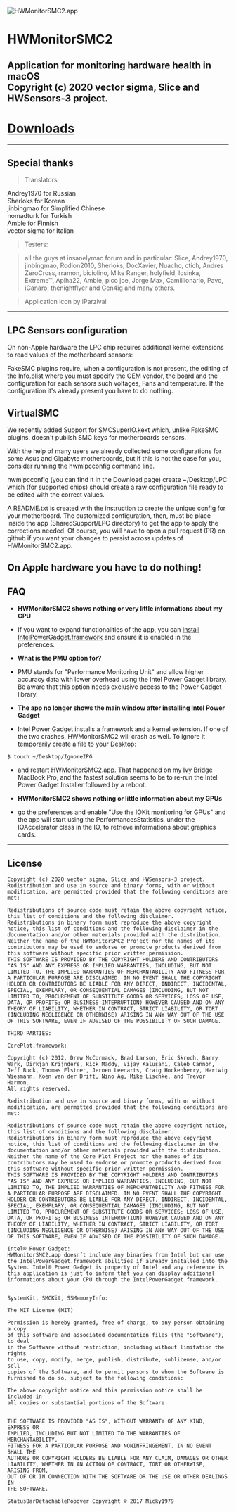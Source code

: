 ![HWMonitorSMC2.app](https://github.com/CloverHackyColor/HWMonitorSMC2/blob/master/HWMonitorSMC/Interface/Assets.xcassets/AppIcon.appiconset/256-1.png?raw=true)

# HWMonitorSMC2

Application for monitoring hardware health in macOS <br />
Copyright (c) 2020 vector sigma, Slice and HWSensors-3 project.
---

# [Downloads](https://github.com/CloverHackyColor/HWMonitorSMC2/releases)
---

## Special thanks

> Translators:

Andrey1970 for Russian <br />
Sherloks for Korean <br />
jinbingmao for Simplified Chinese <br />
nomadturk for Turkish <br />
Amble for Finnish <br />
vector sigma for Italian

> Testers:

> all the guys at insanelymac forum and in particular:
> Slice, Andrey1970, jinbingmao, Rodion2010, Sherloks, DocXavier, Nuacho, ctich, Andres ZeroCross, rramon, biciolino, Mike Ranger, holyfield, losinka, Extreme™, Aplha22, Amble, pico joe, Jorge Max, Camillionario, Pavo, iCanaro, thenightflyer and Gen4ig and many others.

> Application icon by iParzival

---
## LPC Sensors configuration
On non-Apple hardware the LPC chip requires additional kernel extensions to read values of the motherboard sensors:

FakeSMC plugins require, when a configuration is not present, the editing of the Info.plist where you must specify the OEM vendor, the board and the configuration for each sensors such voltages, Fans and temperature. If the configuration it's already present you have to do nothing. 

## VirtualSMC

We recently added Support for SMCSuperIO.kext which, unlike FakeSMC plugins, doesn't publish SMC keys for motherboards sensors.  

With the help of many users we already collected some configurations for some Asus and Gigabyte motherboards, but if this is not the case for you, consider running the hwmlpcconfig command line. 

hwmlpcconfig (you can find it in the Download page) create ~/Desktop/LPC which (for supported chips) should create a raw configuration file ready to be edited with the correct values. 

A README.txt is created with the instruction to create the unique config for your motherboard. The customized configuration, then, must be place inside the app (SharedSupport/LPC directory) to get the app to apply the corrections needed. Of course, you will have to open a pull request (PR) on github if you want your changes to persist across updates of HWMonitorSMC2.app.  

On Apple hardware you have to do nothing!
---

## FAQ

- **HWMonitorSMC2 shows nothing or very little informations about my CPU**
- If you want to expand functionalities of the app, you can [Install IntelPowerGadget.framework](https://software.intel.com/en-us/comment/1844371) and ensure it is enabled in the preferences. 

- **What is the PMU option for?**
- PMU stands for "Performance Monitoring Unit" and allow higher accuracy data with lower overhead using the Intel Power Gadget library. Be aware that this option needs exclusive access to the Power Gadget library.

- **The app no longer shows the main window after installing Intel Power Gadget**
- Intel Power Gadget installs a framework and a kernel extension. If one of the two crashes, HWMonitorSMC2 will crash as well. To ignore it temporarily create a file to your Desktop:
```shell
$ touch ~/Desktop/IgnoreIPG
```
- and restart HWMonitorSMC2.app. That happened on my Ivy Bridge MacBook Pro, and the fastest solution seems to be to re-run the Intel Power Gadget Installer followed by a reboot.

- **HWMonitorSMC2 shows nothing or little information about my GPUs**
- go the preferences and enable "Use the IOKit monitoring for GPUs" and the app will start using the PerformancesStatistics, under the IOAccelerator class in the IO, to retrieve informations about graphics cards.
---



## License

```
Copyright (c) 2020 vector sigma, Slice and HWSensors-3 project.
Redistribution and use in source and binary forms, with or without modification, are permitted provided that the following conditions are met:

Redistributions of source code must retain the above copyright notice, this list of conditions and the following disclaimer.
Redistributions in binary form must reproduce the above copyright notice, this list of conditions and the following disclaimer in the documentation and/or other materials provided with the distribution.
Neither the name of the HWMonitorSMC2 Project nor the names of its contributors may be used to endorse or promote products derived from this software without specific prior written permission.
THIS SOFTWARE IS PROVIDED BY THE COPYRIGHT HOLDERS AND CONTRIBUTORS "AS IS" AND ANY EXPRESS OR IMPLIED WARRANTIES, INCLUDING, BUT NOT LIMITED TO, THE IMPLIED WARRANTIES OF MERCHANTABILITY AND FITNESS FOR A PARTICULAR PURPOSE ARE DISCLAIMED. IN NO EVENT SHALL THE COPYRIGHT HOLDER OR CONTRIBUTORS BE LIABLE FOR ANY DIRECT, INDIRECT, INCIDENTAL, SPECIAL, EXEMPLARY, OR CONSEQUENTIAL DAMAGES (INCLUDING, BUT NOT LIMITED TO, PROCUREMENT OF SUBSTITUTE GOODS OR SERVICES; LOSS OF USE, DATA, OR PROFITS; OR BUSINESS INTERRUPTION) HOWEVER CAUSED AND ON ANY THEORY OF LIABILITY, WHETHER IN CONTRACT, STRICT LIABILITY, OR TORT (INCLUDING NEGLIGENCE OR OTHERWISE) ARISING IN ANY WAY OUT OF THE USE OF THIS SOFTWARE, EVEN IF ADVISED OF THE POSSIBILITY OF SUCH DAMAGE.

THIRD PARTIES:

CorePlot.framework:

Copyright (c) 2012, Drew McCormack, Brad Larson, Eric Skroch, Barry Wark, Dirkjan Krijnders, Rick Maddy, Vijay Kalusani, Caleb Cannon, Jeff Buck, Thomas Elstner, Jeroen Leenarts, Craig Hockenberry, Hartwig Wiesmann, Koen van der Drift, Nino Ag, Mike Lischke, and Trevor Harmon.
All rights reserved.

Redistribution and use in source and binary forms, with or without modification, are permitted provided that the following conditions are met:

Redistributions of source code must retain the above copyright notice, this list of conditions and the following disclaimer.
Redistributions in binary form must reproduce the above copyright notice, this list of conditions and the following disclaimer in the documentation and/or other materials provided with the distribution.
Neither the name of the Core Plot Project nor the names of its contributors may be used to endorse or promote products derived from this software without specific prior written permission.
THIS SOFTWARE IS PROVIDED BY THE COPYRIGHT HOLDERS AND CONTRIBUTORS "AS IS" AND ANY EXPRESS OR IMPLIED WARRANTIES, INCLUDING, BUT NOT LIMITED TO, THE IMPLIED WARRANTIES OF MERCHANTABILITY AND FITNESS FOR A PARTICULAR PURPOSE ARE DISCLAIMED. IN NO EVENT SHALL THE COPYRIGHT HOLDER OR CONTRIBUTORS BE LIABLE FOR ANY DIRECT, INDIRECT, INCIDENTAL, SPECIAL, EXEMPLARY, OR CONSEQUENTIAL DAMAGES (INCLUDING, BUT NOT LIMITED TO, PROCUREMENT OF SUBSTITUTE GOODS OR SERVICES; LOSS OF USE, DATA, OR PROFITS; OR BUSINESS INTERRUPTION) HOWEVER CAUSED AND ON ANY THEORY OF LIABILITY, WHETHER IN CONTRACT, STRICT LIABILITY, OR TORT (INCLUDING NEGLIGENCE OR OTHERWISE) ARISING IN ANY WAY OUT OF THE USE OF THIS SOFTWARE, EVEN IF ADVISED OF THE POSSIBILITY OF SUCH DAMAGE.

Intel® Power Gadget: 
HWMonitorSMC2.app doesn’t include any binaries from Intel but can use the IntelPowerGadget.framework abilities if already installed into the System. Intel® Power Gadget is property of Intel and any reference is this application is just to inform that you can display additional informations about your CPU through the IntelPowerGadget.framework.


SystemKit, SMCKit, SSMemoryInfo:

The MIT License (MIT)

Permission is hereby granted, free of charge, to any person obtaining a copy
of this software and associated documentation files (the "Software"), to deal
in the Software without restriction, including without limitation the rights
to use, copy, modify, merge, publish, distribute, sublicense, and/or sell
copies of the Software, and to permit persons to whom the Software is
furnished to do so, subject to the following conditions:

The above copyright notice and this permission notice shall be included in
all copies or substantial portions of the Software.


THE SOFTWARE IS PROVIDED "AS IS", WITHOUT WARRANTY OF ANY KIND, EXPRESS OR
IMPLIED, INCLUDING BUT NOT LIMITED TO THE WARRANTIES OF MERCHANTABILITY,
FITNESS FOR A PARTICULAR PURPOSE AND NONINFRINGEMENT. IN NO EVENT SHALL THE
AUTHORS OR COPYRIGHT HOLDERS BE LIABLE FOR ANY CLAIM, DAMAGES OR OTHER
LIABILITY, WHETHER IN AN ACTION OF CONTRACT, TORT OR OTHERWISE, ARISING FROM,
OUT OF OR IN CONNECTION WITH THE SOFTWARE OR THE USE OR OTHER DEALINGS IN
THE SOFTWARE.

StatusBarDetachablePopover Copyright © 2017 Micky1979
```
